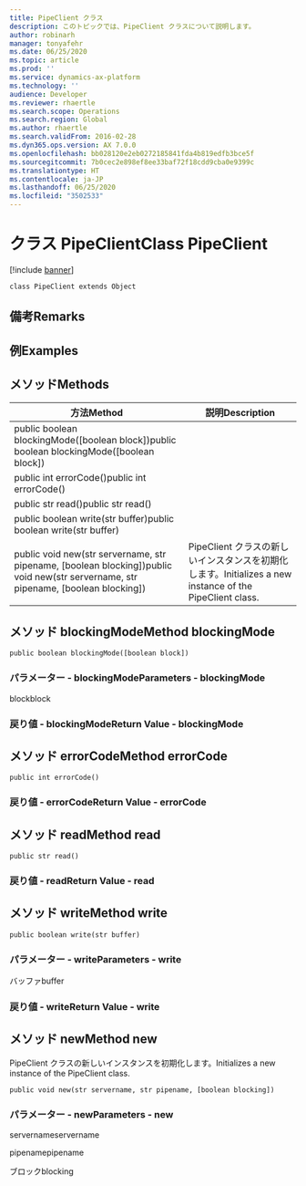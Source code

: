```yaml
---
title: PipeClient クラス
description: このトピックでは、PipeClient クラスについて説明します。
author: robinarh
manager: tonyafehr
ms.date: 06/25/2020
ms.topic: article
ms.prod: ''
ms.service: dynamics-ax-platform
ms.technology: ''
audience: Developer
ms.reviewer: rhaertle
ms.search.scope: Operations
ms.search.region: Global
ms.author: rhaertle
ms.search.validFrom: 2016-02-28
ms.dyn365.ops.version: AX 7.0.0
ms.openlocfilehash: bb028120e2eb0272185841fda4b819edfb3bce5f
ms.sourcegitcommit: 7b0cec2e898ef8ee33baf72f18cdd9cba0e9399c
ms.translationtype: HT
ms.contentlocale: ja-JP
ms.lasthandoff: 06/25/2020
ms.locfileid: "3502533"
---
```

# <a name="class-pipeclient"></a><span data-ttu-id="70b19-103">クラス PipeClient</span><span class="sxs-lookup"><span data-stu-id="70b19-103">Class PipeClient</span></span>

[!include [banner](../../includes/banner.md)]

```xpp
class PipeClient extends Object
```

## <a name="remarks"></a><span data-ttu-id="70b19-104">備考</span><span class="sxs-lookup"><span data-stu-id="70b19-104">Remarks</span></span>

## <a name="examples"></a><span data-ttu-id="70b19-105">例</span><span class="sxs-lookup"><span data-stu-id="70b19-105">Examples</span></span>

## <a name="methods"></a><span data-ttu-id="70b19-106">メソッド</span><span class="sxs-lookup"><span data-stu-id="70b19-106">Methods</span></span>

| <span data-ttu-id="70b19-107">方法</span><span class="sxs-lookup"><span data-stu-id="70b19-107">Method</span></span>                                                              | <span data-ttu-id="70b19-108">説明</span><span class="sxs-lookup"><span data-stu-id="70b19-108">Description</span></span>                                         |
|---------------------------------------------------------------------|-----------------------------------------------------|
| <span data-ttu-id="70b19-109">public boolean blockingMode(\[boolean block\])</span><span class="sxs-lookup"><span data-stu-id="70b19-109">public boolean blockingMode(\[boolean block\])</span></span>                      |                                                     |
| <span data-ttu-id="70b19-110">public int errorCode()</span><span class="sxs-lookup"><span data-stu-id="70b19-110">public int errorCode()</span></span>                                              |                                                     |
| <span data-ttu-id="70b19-111">public str read()</span><span class="sxs-lookup"><span data-stu-id="70b19-111">public str read()</span></span>                                                   |                                                     |
| <span data-ttu-id="70b19-112">public boolean write(str buffer)</span><span class="sxs-lookup"><span data-stu-id="70b19-112">public boolean write(str buffer)</span></span>                                    |                                                     |
| <span data-ttu-id="70b19-113">public void new(str servername, str pipename, \[boolean blocking\])</span><span class="sxs-lookup"><span data-stu-id="70b19-113">public void new(str servername, str pipename, \[boolean blocking\])</span></span> | <span data-ttu-id="70b19-114">PipeClient クラスの新しいインスタンスを初期化します。</span><span class="sxs-lookup"><span data-stu-id="70b19-114">Initializes a new instance of the PipeClient class.</span></span> |

## <a name="method-blockingmode"></a><span data-ttu-id="70b19-115">メソッド blockingMode</span><span class="sxs-lookup"><span data-stu-id="70b19-115">Method blockingMode</span></span>

```xpp
public boolean blockingMode([boolean block])
```

### <a name="parameters---blockingmode"></a><span data-ttu-id="70b19-116">パラメーター - blockingMode</span><span class="sxs-lookup"><span data-stu-id="70b19-116">Parameters - blockingMode</span></span>

<span data-ttu-id="70b19-117">block</span><span class="sxs-lookup"><span data-stu-id="70b19-117">block</span></span>  

### <a name="return-value---blockingmode"></a><span data-ttu-id="70b19-118">戻り値 - blockingMode</span><span class="sxs-lookup"><span data-stu-id="70b19-118">Return Value - blockingMode</span></span>

## <a name="method-errorcode"></a><span data-ttu-id="70b19-119">メソッド errorCode</span><span class="sxs-lookup"><span data-stu-id="70b19-119">Method errorCode</span></span>

```xpp
public int errorCode()
```

### <a name="return-value---errorcode"></a><span data-ttu-id="70b19-120">戻り値 - errorCode</span><span class="sxs-lookup"><span data-stu-id="70b19-120">Return Value - errorCode</span></span>

## <a name="method-read"></a><span data-ttu-id="70b19-121">メソッド read</span><span class="sxs-lookup"><span data-stu-id="70b19-121">Method read</span></span>

```xpp
public str read()
```

### <a name="return-value---read"></a><span data-ttu-id="70b19-122">戻り値 - read</span><span class="sxs-lookup"><span data-stu-id="70b19-122">Return Value - read</span></span>

## <a name="method-write"></a><span data-ttu-id="70b19-123">メソッド write</span><span class="sxs-lookup"><span data-stu-id="70b19-123">Method write</span></span>

```xpp
public boolean write(str buffer)
```

### <a name="parameters---write"></a><span data-ttu-id="70b19-124">パラメーター - write</span><span class="sxs-lookup"><span data-stu-id="70b19-124">Parameters - write</span></span>

<span data-ttu-id="70b19-125">バッファ</span><span class="sxs-lookup"><span data-stu-id="70b19-125">buffer</span></span>  

### <a name="return-value---write"></a><span data-ttu-id="70b19-126">戻り値 - write</span><span class="sxs-lookup"><span data-stu-id="70b19-126">Return Value - write</span></span>

## <a name="method-new"></a><span data-ttu-id="70b19-127">メソッド new</span><span class="sxs-lookup"><span data-stu-id="70b19-127">Method new</span></span>

<span data-ttu-id="70b19-128">PipeClient クラスの新しいインスタンスを初期化します。</span><span class="sxs-lookup"><span data-stu-id="70b19-128">Initializes a new instance of the PipeClient class.</span></span>

```xpp
public void new(str servername, str pipename, [boolean blocking])
```

### <a name="parameters---new"></a><span data-ttu-id="70b19-129">パラメーター - new</span><span class="sxs-lookup"><span data-stu-id="70b19-129">Parameters - new</span></span>

<span data-ttu-id="70b19-130">servername</span><span class="sxs-lookup"><span data-stu-id="70b19-130">servername</span></span>  

<!-- -->

<span data-ttu-id="70b19-131">pipename</span><span class="sxs-lookup"><span data-stu-id="70b19-131">pipename</span></span>  

<!-- -->

<span data-ttu-id="70b19-132">ブロック</span><span class="sxs-lookup"><span data-stu-id="70b19-132">blocking</span></span>  

